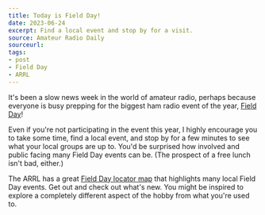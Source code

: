 ```yaml
---
title: Today is Field Day!
date: 2023-06-24
excerpt: Find a local event and stop by for a visit.
source: Amateur Radio Daily
sourceurl: 
tags:
- post
- Field Day
- ARRL
---
```

It's been a slow news week in the world of amateur radio, perhaps because everyone is busy prepping for the biggest ham radio event of the year, [Field Day](http://www.arrl.org/field-day)!

Even if you're not participating in the event this year, I highly encourage you to take some time, find a local event, and stop by for a few minutes to see what your local groups are up to. You'd be surprised how involved and public facing many Field Day events can be. (The prospect of a free lunch isn't bad, either.)

The ARRL has a great [Field Day locator map](http://www.arrl.org/field-day-locator) that highlights many local Field Day events. Get out and check out what's new. You might be inspired to explore a completely different aspect of the hobby from what you're used to.